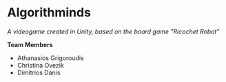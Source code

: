 # Algorithminds
_A videogame created in Unity, based on the board game "Ricochet Robot"_

**Team Members**
- Athanasios Grigoroudis
- Christina Ovezik
- Dimitrios Danis
